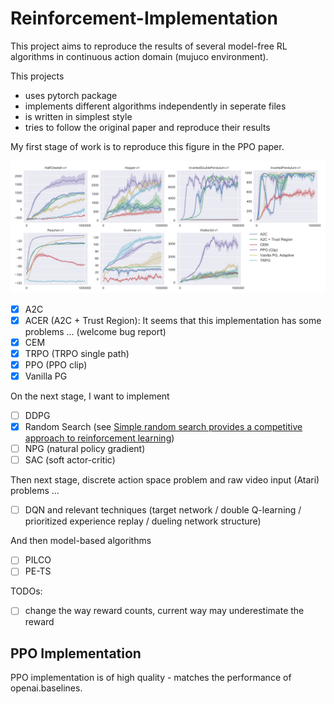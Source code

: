 # Reinforcement-Implementation

This project aims to reproduce the results of several model-free RL algorithms in continuous action domain (mujuco environment).

This projects
* uses pytorch package
* implements different algorithms independently in seperate files
* is written in simplest style
* tries to follow the original paper and reproduce their results

My first stage of work is to reproduce this figure in the PPO paper.

![](docs/ppo_experiments.png)

- [x] A2C
- [x] ACER (A2C + Trust Region): It seems that this implementation has some problems ... (welcome bug report) 
- [X] CEM
- [x] TRPO (TRPO single path)
- [x] PPO (PPO clip)
- [x] Vanilla PG

On the next stage, I want to implement

- [ ] DDPG
- [X] Random Search (see [Simple random search provides a competitive approach to reinforcement learning](https://arxiv.org/pdf/1803.07055.pdf))
- [ ] NPG (natural policy gradient)
- [ ] SAC (soft actor-critic)

Then next stage, discrete action space problem and raw video input (Atari) problems ...

- [ ] DQN and relevant techniques (target network / double Q-learning / prioritized experience replay / dueling network structure)

And then model-based algorithms
- [ ] PILCO
- [ ] PE-TS

TODOs:
- [ ] change the way reward counts, current way may underestimate the reward

## PPO Implementation

PPO implementation is of high quality - matches the performance of openai.baselines. 
